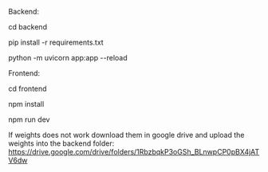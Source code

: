 Backend: 

cd backend

pip install -r requirements.txt

python -m uvicorn app:app --reload


Frontend:

cd frontend

npm install

npm run dev

If weights does not work download them in google drive and upload the weights into the backend folder:
https://drive.google.com/drive/folders/1RbzbqkP3oGSh_BLnwpCP0pBX4jATV6dw

